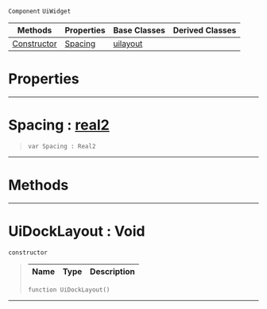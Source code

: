  `Component` `UiWidget`



|Methods|Properties|Base Classes|Derived Classes|
|---|---|---|---|
|[ Constructor](https://github.com/PlasmaEngine/PlasmaDocs/tree/master/docs/C%2B%2B/code_reference/class_reference/uidocklayout.markdown#uidocklayout-void)|[ Spacing](https://github.com/PlasmaEngine/PlasmaDocs/tree/master/docs/C%2B%2B/code_reference/class_reference/uidocklayout.markdown#spacing-plasma-engine-docu)|[uilayout](https://github.com/PlasmaEngine/PlasmaDocs/tree/master/docs/C%2B%2B/code_reference/class_reference/uilayout.markdown)| |


 #  Properties


---  
 #  Spacing : [real2](https://github.com/PlasmaEngine/PlasmaDocs/tree/master/docs/C%2B%2B/code_reference/lightning_base_types/real2.markdown)

> 
> ``` lang=cpp, name=Lightning
> var Spacing : Real2


---  
 #  Methods


---  
 #  UiDockLayout : Void

 `constructor`

> 
> |Name|Type|Description|
> |---|---|---|
> ``` lang=cpp, name=Lightning
> function UiDockLayout()
> ``` 


---  
 

 